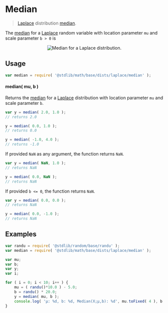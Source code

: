 # Median

> [Laplace][laplace-distribution] distribution [median][median].

<!-- Section to include introductory text. Make sure to keep an empty line after the intro `section` element and another before the `/section` close. -->

<section class="intro">

The [median][median] for a [Laplace][laplace-distribution] random variable with location parameter `mu` and scale parameter `b > 0` is

<!-- <equation class="equation" label="eq:laplace_median" align="center" raw="\operatorname{Median}\left( X \right) = \mu" alt="Median for a Laplace distribution."> -->

<div class="equation" align="center" data-raw-text="\operatorname{Median}\left( X \right) = \mu" data-equation="eq:laplace_median">
    <img src="https://cdn.rawgit.com/stdlib-js/stdlib/6c7e930588674097b03b3201c5d368532bba6c67/lib/node_modules/@stdlib/math/base/dists/laplace/median/docs/img/equation_laplace_median.svg" alt="Median for a Laplace distribution.">
    <br>
</div>

<!-- </equation> -->

</section>

<!-- /.intro -->

<!-- Package usage documentation. -->

<section class="usage">

## Usage

```javascript
var median = require( '@stdlib/math/base/dists/laplace/median' );
```

#### median( mu, b )

Returns the [median][median] for a [Laplace][laplace-distribution] distribution with location parameter `mu` and scale parameter `b`.

```javascript
var y = median( 2.0, 1.0 );
// returns 2.0

y = median( 0.0, 1.0 );
// returns 0.0

y = median( -1.0, 4.0 );
// returns -1.0
```

If provided `NaN` as any argument, the function returns `NaN`.

```javascript
var y = median( NaN, 1.0 );
// returns NaN

y = median( 0.0, NaN );
// returns NaN
```

If provided `b <= 0`, the function returns `NaN`.

```javascript
var y = median( 0.0, 0.0 );
// returns NaN

y = median( 0.0, -1.0 );
// returns NaN
```

</section>

<!-- /.usage -->

<!-- Package usage notes. Make sure to keep an empty line after the `section` element and another before the `/section` close. -->

<section class="notes">

</section>

<!-- /.notes -->

<!-- Package usage examples. -->

<section class="examples">

## Examples

```javascript
var randu = require( '@stdlib/random/base/randu' );
var median = require( '@stdlib/math/base/dists/laplace/median' );

var mu;
var b;
var y;
var i;

for ( i = 0; i < 10; i++ ) {
    mu = ( randu()*10.0 ) - 5.0;
    b = randu() * 20.0;
    y = median( mu, b );
    console.log( 'µ: %d, b: %d, Median(X;µ,b): %d', mu.toFixed( 4 ), b.toFixed( 4 ), y.toFixed( 4 ) );
}
```

</section>

<!-- /.examples -->

<!-- Section to include cited references. If references are included, add a horizontal rule *before* the section. Make sure to keep an empty line after the `section` element and another before the `/section` close. -->

<section class="references">

</section>

<!-- /.references -->

<!-- Section for all links. Make sure to keep an empty line after the `section` element and another before the `/section` close. -->

<section class="links">

[laplace-distribution]: https://en.wikipedia.org/wiki/Laplace_distribution

[median]: https://en.wikipedia.org/wiki/Median

</section>

<!-- /.links -->
